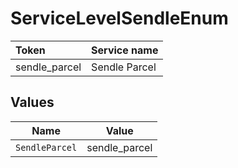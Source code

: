 # ServiceLevelSendleEnum

|Token | Service name|
|:---|:---|
| sendle_parcel | Sendle Parcel|



## Values

| Name           | Value          |
| -------------- | -------------- |
| `SendleParcel` | sendle_parcel  |